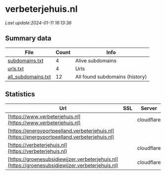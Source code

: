 # verbeterjehuis.nl
*Last update:2024-01-11 16:13:36*
## Summary data
| File       | Count | Info |
|------------|-------|------|
|[subdomains.txt](/data/verbeterjehuis/subdomains.txt)|4|Alive subdomains|
|[urls.txt](/data/verbeterjehuis/urls.txt)|4|Urls|
|[all_subdomains.txt](/data/verbeterjehuis/all_subdomains.txt)|12|All found subdomains (history)|
## Statistics
| Url | SSL | Server | Cookie | HSTS | CSP | XFO | XXP | RP | Tech |
|------------|-------|------|------|------|------|------|------|------|------|
|[https://www.verbeterjehuis.nl](https://www.verbeterjehuis.nl)| |cloudflare| |:white_check_mark: | |:warning: |:white_check_mark: |:white_check_mark: |:white_check_mark: |Cloudflare HSTS|
|[https://energyportpeelland.verbeterjehuis.nl](https://energyportpeelland.verbeterjehuis.nl)| | | | | | | |:white_check_mark: ||
|[https://verbeterjehuis.nl](https://verbeterjehuis.nl)| |cloudflare| |:white_check_mark: | |:warning: |:white_check_mark: |:white_check_mark: |:white_check_mark: |Cloudflare HSTS|
|[https://groenesubsidiewijzer.verbeterjehuis.nl](https://groenesubsidiewijzer.verbeterjehuis.nl)| |cloudflare| |:white_check_mark: | |:warning: |:white_check_mark: |:white_check_mark: |:white_check_mark: |Cloudflare HSTS|